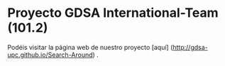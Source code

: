 # Proyecto GDSA International-Team (101.2)

Podéis visitar la página web de nuestro proyecto [aquí] (http://gdsa-upc.github.io/Search-Around) .
